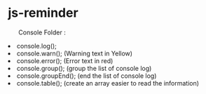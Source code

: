 # js-reminder
<ul>Console Folder : <br /></ul>
  <li>console.log(); <br/></li>
  <li>console.warn(); (Warning text in Yellow) <br/></li>
  <li>console.error(); (Error text in red) <br/></li>
  <li>console.group(); (group the list of console log) <br/></li>
  <li>console.groupEnd(); (end the list of console log) <br/></li>
  <li>console.table(); (create an array easier to read the information) <br/></li>
